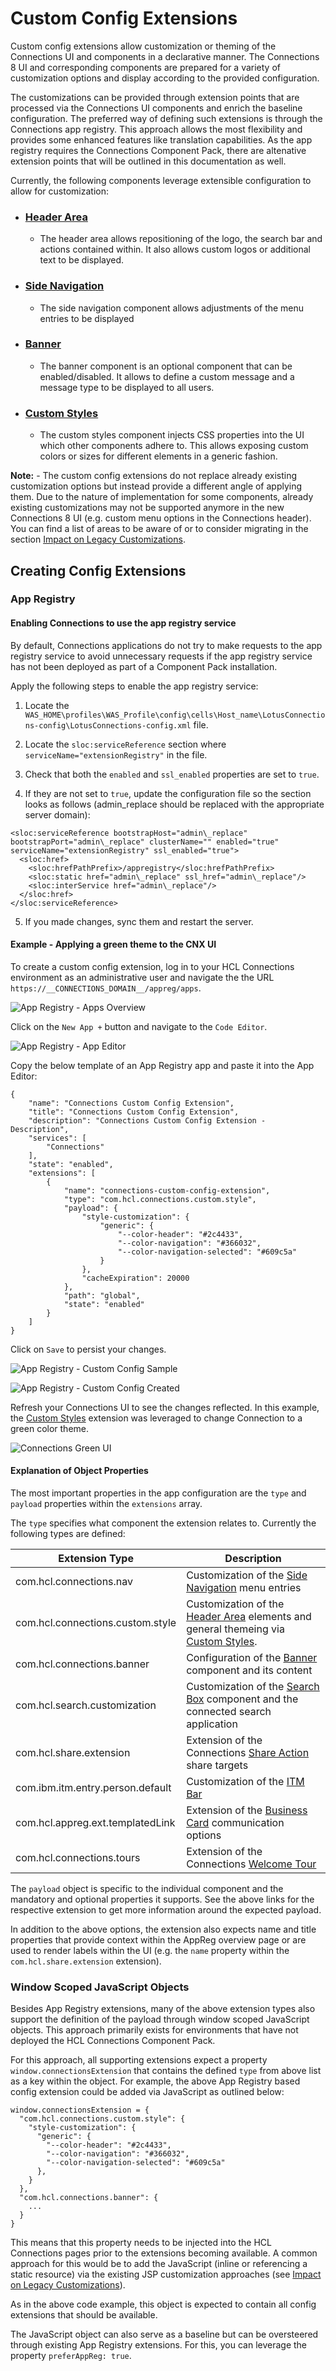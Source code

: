 # Custom Config Extensions

Custom config extensions allow customization or theming of the Connections UI and components in a declarative manner. The Connections 8 UI and corresponding components are prepared for a variety of customization options and display according to the provided configuration.

The customizations can be provided through extension points that are processed via the Connections UI components and enrich the baseline configuration. The preferred way of defining such extensions is through the Connections app registry. This approach allows the most flexibility and provides some enhanced features like translation capabilities. As the app registry requires the Connections Component Pack, there are altenative extension points that will be outlined in this documentation as well.

Currently, the following components leverage extensible configuration to allow for customization:

- ### [Header Area](../main-areas/header-area/README.md#custom-config-extension)
  - The header area allows repositioning of the logo, the search bar and actions contained within. It also allows custom logos or additional text to be displayed.
- ### [Side Navigation](../main-areas/side-navigation/README.md#custom-config-extension)
  - The side navigation component allows adjustments of the menu entries to be displayed
- ### [Banner](../main-areas/banner/README.md#custom-config-extension)
  - The banner component is an optional component that can be enabled/disabled. It allows to define a custom message and a message type to be displayed to all users.
- ### [Custom Styles](../custom-styles/README.md#custom-config-extension)
  - The custom styles component injects CSS properties into the UI which other components adhere to. This allows exposing custom colors or sizes for different elements in a generic fashion.

**Note:** - The custom config extensions do not replace already existing customization options but instead provide a different angle of applying them. Due to the nature of implementation for some components, already existing customizations may not be supported anymore in the new Connections 8 UI (e.g. custom menu options in the Connections header). You can find a list of areas to be aware of or to consider migrating in the section [Impact on Legacy Customizations](../impact-on-legacy-customizations).

## Creating Config Extensions

### App Registry 

#### Enabling Connections to use the app registry service

By default, Connections applications do not try to make requests to the app registry service to avoid unnecessary requests if the app registry service has not been deployed as part of a Component Pack installation.

Apply the following steps to enable the app registry service:

1. Locate the `WAS_HOME\profiles\WAS_Profile\config\cells\Host_name\LotusConnections-config\LotusConnections-config.xml` file.

2. Locate the `sloc:serviceReference` section where `serviceName="extensionRegistry"` in the file.

3. Check that both the `enabled` and `ssl_enabled` properties are set to `true`.

4. If they are not set to `true`, update the configuration file so the section looks as follows (admin\_replace should be replaced with the appropriate server domain):

```
<sloc:serviceReference bootstrapHost="admin\_replace" bootstrapPort="admin\_replace" clusterName="" enabled="true" serviceName="extensionRegistry" ssl_enabled="true">
  <sloc:href>
    <sloc:hrefPathPrefix>/appregistry</sloc:hrefPathPrefix>
    <sloc:static href="admin\_replace" ssl_href="admin\_replace"/>
    <sloc:interService href="admin\_replace"/>
  </sloc:href>
</sloc:serviceReference>
```

5. If you made changes, sync them and restart the server.

#### Example - Applying a green theme to the CNX UI

To create a custom config extension, log in to your HCL Connections environment as an administrative user and navigate the the URL `https://__CONNECTIONS_DOMAIN__/appreg/apps`.

![App Registry - Apps Overview](appreg-apps.png "App Registry - Apps Overview")

Click on the `New App +` button and navigate to the `Code Editor`. 

![App Registry - App Editor](appreg-app-editor.png "App Registry - App Editor")

Copy the below template of an App Registry app and paste it into the App Editor:

```
{
    "name": "Connections Custom Config Extension",
    "title": "Connections Custom Config Extension",
    "description": "Connections Custom Config Extension - Description",
    "services": [
        "Connections"
    ],
    "state": "enabled",
    "extensions": [
        {
            "name": "connections-custom-config-extension",
            "type": "com.hcl.connections.custom.style",
            "payload": {
                "style-customization": {
                    "generic": {
                        "--color-header": "#2c4433",
                        "--color-navigation": "#366032",
                        "--color-navigation-selected": "#609c5a"
                    }
                },
                "cacheExpiration": 20000
            },
            "path": "global",
            "state": "enabled"
        }
    ]
}
```

Click on `Save` to persist your changes.

![App Registry - Custom Config Sample](appreg-app-config-sample.png "App Registry - Custom Config Sample")

![App Registry - Custom Config Created](appreg-app-config-created.png "App Registry - Custom Config Created")

Refresh your Connections UI to see the changes reflected. In this example, the [Custom Styles](../custom-styles/) extension was leveraged to change Connection to a green color theme. 

![Connections Green UI](connections-green-ui.png "Connections Green UI")

#### Explanation of Object Properties

The most important properties in the app configuration are the `type` and `payload` properties within the `extensions` array. 

The `type` specifies what component the extension relates to. Currently the following types are defined:

| Extension Type                      | Description                           | 
|-------------------------------------|---------------------------------------|
| com.hcl.connections.nav             | Customization of the [Side Navigation](../main-areas/side-navigation/) menu entries |
| com.hcl.connections.custom.style    | Customization of the [Header Area](../main-areas/header-area/) elements and general themeing via [Custom Styles](../custom-styles/).
| com.hcl.connections.banner          | Configuration of the [Banner](../main-areas/banner/) component and its content |
| com.hcl.search.customization        | Customization of the [Search Box](../main-areas/search-box/) component and the connected search application |
| com.hcl.share.extension             | Extension of the Connections [Share Action](../components/share-action/) share targets |
| com.ibm.itm.entry.person.default    | Customization of the [ITM Bar](../main-areas/itm-bar/) |
| com.hcl.appreg.ext.templatedLink    | Extension of the [Business Card](../main-areas/business-card) communication options |
| com.hcl.connections.tours | Extension of the Connections [Welcome Tour](../components/welcome-tour/) |

The `payload` object is specific to the individual component and the mandatory and optional properties it supports. See the above links for the respective extension to get more information around the expected payload.

In addition to the above options, the extension also expects name and title properties that provide context within the AppReg overview page or are used to render labels within the UI (e.g. the `name` property within the `com.hcl.share.extension` extension).

### Window Scoped JavaScript Objects

Besides App Registry extensions, many of the above extension types also support the definition of the payload through window scoped JavaScript objects. This approach primarily exists for environments that have not deployed the HCL Connections Component Pack.

For this approach, all supporting extensions expect a property `window.connectionsExtension` that contains the defined `type` from above list as a key within the object. For example, the above App Registry based config extension could be added via JavaScript as outlined below:

``` 
window.connectionsExtension = {
  "com.hcl.connections.custom.style": {
    "style-customization": {
      "generic": {
        "--color-header": "#2c4433",
        "--color-navigation": "#366032",
        "--color-navigation-selected": "#609c5a"
      },
    }
  },
  "com.hcl.connections.banner": {
    ...
  }
}
```

This means that this property needs to be injected into the HCL Connections pages prior to the extensions becoming available. A common approach for this would be to add the JavaScript (inline or referencing a static resource) via the existing JSP customization approaches (see [Impact on Legacy Customizations](../impact-on-legacy-customizations/)).

As in the above code example, this object is expected to contain all config extensions that should be available. 

The JavaScript object can also serve as a baseline but can be oversteered through existing App Registry extensions. For this, you can leverage the property `preferAppReg: true`.